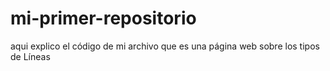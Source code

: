 # mi-primer-repositorio
aqui explico el código de mi archivo que es una página web sobre los tipos de Líneas
